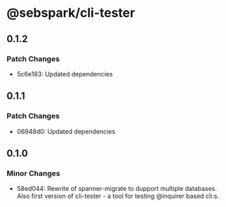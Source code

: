 # @sebspark/cli-tester

## 0.1.2

### Patch Changes

- 5c6e183: Updated dependencies

## 0.1.1

### Patch Changes

- 06948d0: Updated dependencies

## 0.1.0

### Minor Changes

- 58ed044: Rewrite of spanner-migrate to dupport multiple databases. Also first version of cli-tester - a tool for testing @inquirer based cli:s.
